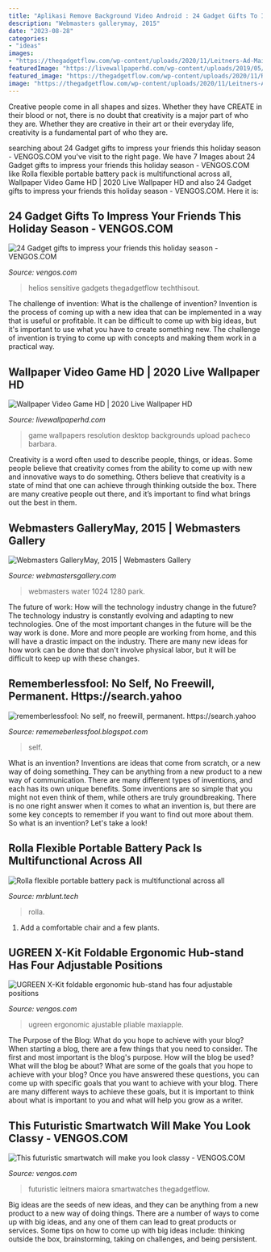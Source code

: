 ```yaml
---
title: "Aplikasi Remove Background Video Android : 24 Gadget Gifts To Impress Your Friends This Holiday Season"
description: "Webmasters gallerymay, 2015"
date: "2023-08-28"
categories:
- "ideas"
images:
- "https://thegadgetflow.com/wp-content/uploads/2020/11/Leitners-Ad-Maiora-Futuristic-Hybrid-Smartwatch-01-.jpg"
featuredImage: "https://livewallpaperhd.com/wp-content/uploads/2019/05/Wallpaper-Video-Game-HD.jpg"
featured_image: "https://thegadgetflow.com/wp-content/uploads/2020/11/Rolla-Flexible-Portable-Battery-Pack-01.jpg"
image: "https://thegadgetflow.com/wp-content/uploads/2020/11/Leitners-Ad-Maiora-Futuristic-Hybrid-Smartwatch-01-.jpg"
---
```



Creative people come in all shapes and sizes. Whether they have CREATE in their blood or not, there is no doubt that creativity is a major part of who they are. Whether they are creative in their art or their everyday life, creativity is a fundamental part of who they are.

	

		
searching about 24 Gadget gifts to impress your friends this holiday season - VENGOS.COM you've visit to the right page. We have 7 Images about 24 Gadget gifts to impress your friends this holiday season - VENGOS.COM like Rolla flexible portable battery pack is multifunctional across all, Wallpaper Video Game HD | 2020 Live Wallpaper HD and also 24 Gadget gifts to impress your friends this holiday season - VENGOS.COM. Here it is:
		
    
## 24 Gadget Gifts To Impress Your Friends This Holiday Season - VENGOS.COM

<img loading=lazy src="https://thegadgetflow.com/wp-content/uploads/2020/11/24-Gadget-gifts-to-impress-your-friends-this-holiday-season.jpg" onerror="this.onerror=null;this.src='https://tse3.mm.bing.net/th?id=OIP.7_r7H6zVz5tgZFN4UK5hPwHaEK&amp;pid=15.1';" alt="24 Gadget gifts to impress your friends this holiday season - VENGOS.COM">

_Source: vengos.com_

>helios sensitive gadgets thegadgetflow techthisout. 

	

The challenge of invention: What is the challenge of invention?
Invention is the process of coming up with a new idea that can be implemented in a way that is useful or profitable. It can be difficult to come up with big ideas, but it's important to use what you have to create something new. The challenge of invention is trying to come up with concepts and making them work in a practical way.

    
## Wallpaper Video Game HD | 2020 Live Wallpaper HD

<img loading=lazy src="https://livewallpaperhd.com/wp-content/uploads/2019/05/Wallpaper-Video-Game-HD.jpg" onerror="this.onerror=null;this.src='https://tse1.mm.bing.net/th?id=OIP.EvPCRKfIq10LKVb2SPAoKgHaEK&amp;pid=15.1';" alt="Wallpaper Video Game HD | 2020 Live Wallpaper HD">

_Source: livewallpaperhd.com_

>game wallpapers resolution desktop backgrounds upload pacheco barbara. 

	

Creativity is a word often used to describe people, things, or ideas. Some people believe that creativity comes from the ability to come up with new and innovative ways to do something. Others believe that creativity is a state of mind that one can achieve through thinking outside the box. There are many creative people out there, and it’s important to find what brings out the best in them.

    
## Webmasters GalleryMay, 2015 | Webmasters Gallery

<img loading=lazy src="http://files.smashingmagazine.com/wallpapers/june-15/the-amazing-water-park/cal/june-15-the-amazing-water-park-cal-1280x1024.jpg" onerror="this.onerror=null;this.src='https://tse1.mm.bing.net/th?id=OIP.spXyBeRFq0481IOtdonivQHaF7&amp;pid=15.1';" alt="Webmasters GalleryMay, 2015 | Webmasters Gallery">

_Source: webmastersgallery.com_

>webmasters water 1024 1280 park. 

	

The future of work: How will the technology industry change in the future?
The technology industry is constantly evolving and adapting to new technologies. One of the most important changes in the future will be the way work is done. More and more people are working from home, and this will have a drastic impact on the industry. There are many new ideas for how work can be done that don't involve physical labor, but it will be difficult to keep up with these changes.

    
## Rememberlessfool: No Self, No Freewill, Permanent. Https://search.yahoo

<img loading=lazy src="https://1.bp.blogspot.com/-HB7jywaqpX8/Xlh3PEdW1MI/AAAAAAAAeGI/BgDXlKWMUmAZblnuDJ975b0Nac7EVVzmQCLcBGAsYHQ/s320/Untitled1097.png" onerror="this.onerror=null;this.src='https://tse1.mm.bing.net/th?id=OIP.qnfUcEW7ej2ahgJJegDB2wAAAA&amp;pid=15.1';" alt="rememberlessfool: No self, no freewill, permanent. https://search.yahoo">

_Source: rememeberlessfool.blogspot.com_

>self. 

	

What is an invention?
Inventions are ideas that come from scratch, or a new way of doing something. They can be anything from a new product to a new way of communication. There are many different types of inventions, and each has its own unique benefits. Some inventions are so simple that you might not even think of them, while others are truly groundbreaking. There is no one right answer when it comes to what an invention is, but there are some key concepts to remember if you want to find out more about them. So what is an invention? Let's take a look!

    
## Rolla Flexible Portable Battery Pack Is Multifunctional Across All

<img loading=lazy src="https://thegadgetflow.com/wp-content/uploads/2020/11/Rolla-Flexible-Portable-Battery-Pack-01.jpg" onerror="this.onerror=null;this.src='https://tse2.mm.bing.net/th?id=OIP.ameSlPPxbCEydWOCi_i4AgHaEK&amp;pid=15.1';" alt="Rolla flexible portable battery pack is multifunctional across all">

_Source: mrblunt.tech_

>rolla. 

	

1. Add a comfortable chair and a few plants. 

    
## UGREEN X-Kit Foldable Ergonomic Hub-stand Has Four Adjustable Positions

<img loading=lazy src="https://thegadgetflow.com/wp-content/uploads/2020/07/UGREEN-X-Kit-Foldable-Ergonomic-Hub-Stand-02.jpg" onerror="this.onerror=null;this.src='https://tse4.mm.bing.net/th?id=OIP.dPMqGzlm9VI7uvk38s4vhQHaEK&amp;pid=15.1';" alt="UGREEN X-Kit foldable ergonomic hub-stand has four adjustable positions">

_Source: vengos.com_

>ugreen ergonomic ajustable pliable maxiapple. 

	

The Purpose of the Blog: What do you hope to achieve with your blog?
When starting a blog, there are a few things that you need to consider. The first and most important is the blog's purpose. How will the blog be used? What will the blog be about? What are some of the goals that you hope to achieve with your blog? Once you have answered these questions, you can come up with specific goals that you want to achieve with your blog. There are many different ways to achieve these goals, but it is important to think about what is important to you and what will help you grow as a writer.

    
## This Futuristic Smartwatch Will Make You Look Classy - VENGOS.COM

<img loading=lazy src="https://thegadgetflow.com/wp-content/uploads/2020/11/Leitners-Ad-Maiora-Futuristic-Hybrid-Smartwatch-01-.jpg" onerror="this.onerror=null;this.src='https://tse2.mm.bing.net/th?id=OIP.armOkwJRgOgCjpJbuHQPywHaEK&amp;pid=15.1';" alt="This futuristic smartwatch will make you look classy - VENGOS.COM">

_Source: vengos.com_

>futuristic leitners maiora smartwatches thegadgetflow. 

	

Big ideas are the seeds of new ideas, and they can be anything from a new product to a new way of doing things. There are a number of ways to come up with big ideas, and any one of them can lead to great products or services. Some tips on how to come up with big ideas include: thinking outside the box, brainstorming, taking on challenges, and being persistent.

